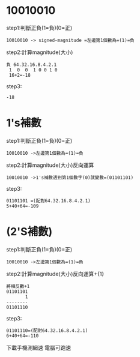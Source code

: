 # 10010010
step1:判斷正負(1=負)(0=正)
```
10010010 -> signed-magnitude =左邊第1個數為=(1)=負
```
step2:計算magnitude(大小)
```
負 64.32.16.8.4.2.1
 1  0  0  1 0 0 1 0
 16+2=-18
 ```
step3:
```
-18
```
# 1's補數
step1:判斷正負(1=負)(0=正)
```
10010010 ->左邊第1個數為=(1)=負
```
step2:計算magnitude(大小)反向運算
```
10010010 ->1's補數遇到第1個數字(0)就變數=(01101101)
```
step3:
```
01101101 =(配對64.32.16.8.4.2.1)
5+40+64=-109
```
# (2'S補數)
step1:判斷正負(1=負)(0=正)
```
10010010 ->左邊第1個數為=(1)=負
```
step2:計算magnitude(大小)反向運算+{1}
```
將相反數+1
01101101
       1
--------
01101110
```
step3:
```
01101110=(配對64.32.16.8.4.2.1)
6+40+64=-110
```

下載手機測網速
電腦可跑速
